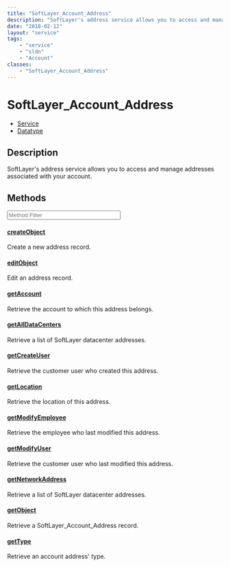 ```yaml
---
title: "SoftLayer_Account_Address"
description: "SoftLayer's address service allows you to access and manage addresses associated with your account."
date: "2018-02-12"
layout: "service"
tags:
    - "service"
    - "sldn"
    - "Account"
classes:
    - "SoftLayer_Account_Address"
---
```

# SoftLayer_Account_Address
<div id='service-datatype'>
    <ul id='sldn-reference-tabs'>
    <li id='service'> <a href='/reference/services/SoftLayer_Account_Address' >Service</a></li>    <li id='datatype'> <a href='/reference/datatypes/SoftLayer_Account_Address' >Datatype</a></li>
    </ul>
</div>

## Description


SoftLayer's address service allows you to access and manage addresses associated with your account. 



        
<div id="properties" class="content service-content">

## Methods

<div class="view-filters">
    <div class="clearfix">
        <div class="search-input-box">
            <input placeholder="Method Filter" onkeyup="titleSearch(inputId='edit-combine', divId='method-div', elementClass='method-row')" 
                type="text" id="edit-combine" value="" size="30" maxlength="128" class="form-text">
        </div>
    </div>
</div>

<div id="method-div">

<div class="method-row">

#### [createObject](/reference/services/SoftLayer_Account_Address/createObject)
Create a new address record.

</div>

<div class="method-row">

#### [editObject](/reference/services/SoftLayer_Account_Address/editObject)
Edit an address record.

</div>

<div class="method-row">

#### [getAccount](/reference/services/SoftLayer_Account_Address/getAccount)
Retrieve the account to which this address belongs.

</div>

<div class="method-row">

#### [getAllDataCenters](/reference/services/SoftLayer_Account_Address/getAllDataCenters)
Retrieve a list of SoftLayer datacenter addresses.

</div>

<div class="method-row">

#### [getCreateUser](/reference/services/SoftLayer_Account_Address/getCreateUser)
Retrieve the customer user who created this address.

</div>

<div class="method-row">

#### [getLocation](/reference/services/SoftLayer_Account_Address/getLocation)
Retrieve the location of this address.

</div>

<div class="method-row">

#### [getModifyEmployee](/reference/services/SoftLayer_Account_Address/getModifyEmployee)
Retrieve the employee who last modified this address.

</div>

<div class="method-row">

#### [getModifyUser](/reference/services/SoftLayer_Account_Address/getModifyUser)
Retrieve the customer user who last modified this address.

</div>

<div class="method-row">

#### [getNetworkAddress](/reference/services/SoftLayer_Account_Address/getNetworkAddress)
Retrieve a list of SoftLayer datacenter addresses.

</div>

<div class="method-row">

#### [getObject](/reference/services/SoftLayer_Account_Address/getObject)
Retrieve a SoftLayer_Account_Address record.

</div>

<div class="method-row">

#### [getType](/reference/services/SoftLayer_Account_Address/getType)
Retrieve an account address' type.

</div>
</div>

</div>

